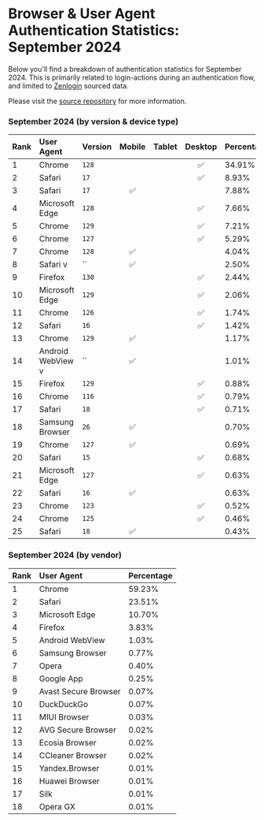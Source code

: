 # Browser & User Agent Authentication Statistics: September 2024

Below you'll find a breakdown of authentication statistics for
September 2024. This is primarily related to login-actions during an
authentication flow, and limited to <a href="https://zenlogin.co"/>Zenlogin</a>
sourced data.

Please visit the
<a href="https://github.com/zenlogin/browser-user-agent-authentication-statistics">source repository</a>
for more information.

### September 2024 (by version & device type)
| Rank | User Agent | Version | Mobile | Tablet | Desktop | Percentage |
| :--- | :--- | :--- | :---: | :---: | :---: | :--- |
| 1 | Chrome | `128` | | | ✅ | 34.91% |
| 2 | Safari | `17` | | | ✅ | 8.93% |
| 3 | Safari | `17` | ✅ | | | 7.88% |
| 4 | Microsoft Edge | `128` | | | ✅ | 7.66% |
| 5 | Chrome | `129` | | | ✅ | 7.21% |
| 6 | Chrome | `127` | | | ✅ | 5.29% |
| 7 | Chrome | `128` | ✅ | | | 4.04% |
| 8 | Safari v | `` | ✅ | | | 2.50% |
| 9 | Firefox | `130` | | | ✅ | 2.44% |
| 10 | Microsoft Edge | `129` | | | ✅ | 2.06% |
| 11 | Chrome | `126` | | | ✅ | 1.74% |
| 12 | Safari | `16` | | | ✅ | 1.42% |
| 13 | Chrome | `129` | ✅ | | | 1.17% |
| 14 | Android WebView v | `` | ✅ | | | 1.01% |
| 15 | Firefox | `129` | | | ✅ | 0.88% |
| 16 | Chrome | `116` | | | ✅ | 0.79% |
| 17 | Safari | `18` | | | ✅ | 0.71% |
| 18 | Samsung Browser | `26` | ✅ | | | 0.70% |
| 19 | Chrome | `127` | ✅ | | | 0.69% |
| 20 | Safari | `15` | | | ✅ | 0.68% |
| 21 | Microsoft Edge | `127` | | | ✅ | 0.63% |
| 22 | Safari | `16` | ✅ | | | 0.63% |
| 23 | Chrome | `123` | | | ✅ | 0.52% |
| 24 | Chrome | `125` | | | ✅ | 0.46% |
| 25 | Safari | `18` | ✅ | | | 0.43% |

### September 2024 (by vendor)
| Rank | User Agent | Percentage |
| :--- | :--- | :--- |
| 1 | Chrome | 59.23% |
| 2 | Safari | 23.51% |
| 3 | Microsoft Edge | 10.70% |
| 4 | Firefox | 3.83% |
| 5 | Android WebView | 1.03% |
| 6 | Samsung Browser | 0.77% |
| 7 | Opera | 0.40% |
| 8 | Google App | 0.25% |
| 9 | Avast Secure Browser | 0.07% |
| 10 | DuckDuckGo | 0.07% |
| 11 | MIUI Browser | 0.03% |
| 12 | AVG Secure Browser | 0.02% |
| 13 | Ecosia Browser | 0.02% |
| 14 | CCleaner Browser | 0.02% |
| 15 | Yandex.Browser | 0.01% |
| 16 | Huawei Browser | 0.01% |
| 17 | Silk | 0.01% |
| 18 | Opera GX | 0.01% |
